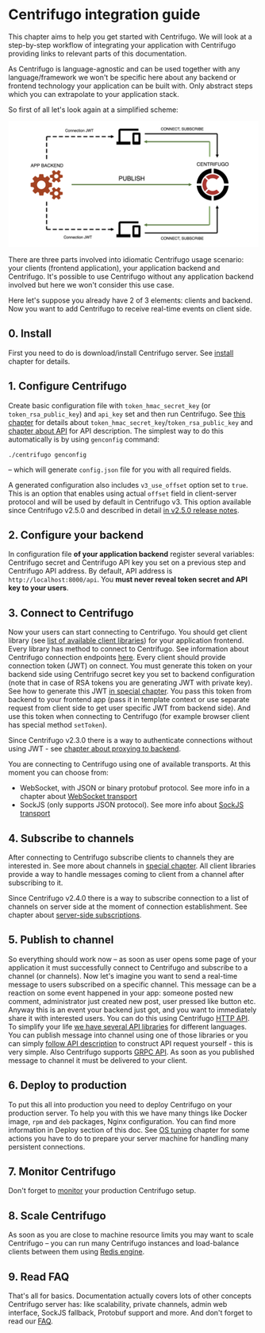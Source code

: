 # Centrifugo integration guide

This chapter aims to help you get started with Centrifugo. We will look at a step-by-step workflow of integrating your application with Centrifugo providing links to relevant parts of this documentation.

As Centrifugo is language-agnostic and can be used together with any language/framework we won't be specific here about any backend or frontend technology your application can be built with. Only abstract steps which you can extrapolate to your application stack.

So first of all let's look again at a simplified scheme:

![Centrifugo scheme](images/scheme.png)

There are three parts involved into idiomatic Centrifugo usage scenario: your clients (frontend application), your application backend and Centrifugo. It's possible to use Centrifugo without any application backend involved but here we won't consider this use case. 

Here let's suppose you already have 2 of 3 elements: clients and backend. Now you want to add Centrifugo to receive real-time events on client side.

## 0. Install

First you need to do is download/install Centrifugo server. See [install](install.md) chapter for details.

## 1. Configure Centrifugo

Create basic configuration file with `token_hmac_secret_key` (or `token_rsa_public_key`) and `api_key` set and then run Centrifugo. See [this chapter](server/configuration.md) for details about `token_hmac_secret_key`/`token_rsa_public_key` and [chapter about API](server/http_api.md) for API description. The simplest way to do this automatically is by using `genconfig` command:

```
./centrifugo genconfig
```

– which will generate `config.json` file for you with all required fields.

A generated configuration also includes `v3_use_offset` option set to `true`. This is an option that enables using actual `offset` field in client-server protocol and will be used by default in Centrifugo v3. This option available since Centrifugo v2.5.0 and described in detail [in v2.5.0 release notes](https://github.com/centrifugal/centrifugo/releases/tag/v2.5.0).

## 2. Configure your backend

In configuration file **of your application backend** register several variables: Centrifugo secret and Centrifugo API key you set on a previous step and Centrifugo API address. By default, API address is `http://localhost:8000/api`. You **must never reveal token secret and API key to your users**.

## 3. Connect to Centrifugo

Now your users can start connecting to Centrifugo. You should get client library (see [list of available client libraries](libraries/client.md)) for your application frontend. Every library has method to connect to Centrifugo. See information about Centrifugo connection endpoints [here](https://centrifugal.github.io/centrifugo/server/configuration/#advanced-endpoint-configuration). Every client should provide connection token (JWT) on connect. You must generate this token on your backend side using Centrifugo secret key you set to backend configuration (note that in case of RSA tokens you are generating JWT with private key). See how to generate this JWT [in special chapter](server/authentication.md). You pass this token from backend to your frontend app (pass it in template context or use separate request from client side to get user specific JWT from backend side). And use this token when connecting to Centrifugo (for example browser client has special method `setToken`).

Since Centrifugo v2.3.0 there is a way to authenticate connections without using JWT - see [chapter about proxying to backend](server/proxy.md).

You are connecting to Centrifugo using one of available transports. At this moment you can choose from:

* WebSocket, with JSON or binary protobuf protocol. See more info in a chapter about [WebSocket transport](transports/websocket.md)
* SockJS (only supports JSON protocol). See more info about [SockJS transport](transports/sockjs.md)

## 4. Subscribe to channels

After connecting to Centrifugo subscribe clients to channels they are interested in. See more about channels in [special chapter](server/channels.md). All client libraries provide a way to handle messages coming to client from a channel after subscribing to it.

Since Centrifugo v2.4.0 there is a way to subscribe connection to a list of channels on server side at the moment of connection establishment. See chapter about [server-side subscriptions](server/server_subs.md).

## 5. Publish to channel

So everything should work now – as soon as user opens some page of your application it must successfully connect to Centrifugo and subscribe to a channel (or channels). Now let's imagine you want to send a real-time message to users subscribed on a specific channel. This message can be a reaction on some event happened in your app: someone posted new comment, administrator just created new post, user pressed like button etc. Anyway this is an event your backend just got, and you want to immediately share it with interested users. You can do this using Centrifugo [HTTP API](server/http_api.md). To simplify your life [we have several API libraries](libraries/api.md) for different languages. You can publish message into channel using one of those libraries or you can simply [follow API description](server/http_api.md) to construct API request yourself - this is very simple. Also Centrifugo supports [GRPC API](server/grpc_api.md). As soon as you published message to channel it must be delivered to your client.

## 6. Deploy to production

To put this all into production you need to deploy Centrifugo on your production server. To help you with this we have many things like Docker image, `rpm` and `deb` packages, Nginx configuration. You can find more information in Deploy section of this doc. See [OS tuning](deploy/tuning.md) chapter for some actions you have to do to prepare your server machine for handling many persistent connections.

## 7. Monitor Centrifugo

Don't forget to [monitor](deploy/monitoring.md) your production Centrifugo setup.

## 8. Scale Centrifugo

As soon as you are close to machine resource limits you may want to scale Centrifugo – you can run many Centrifugo instances and load-balance clients between them using [Redis engine](server/engines.md).

## 9. Read FAQ

That's all for basics. Documentation actually covers lots of other concepts Centrifugo server has: like scalability, private channels, admin web interface, SockJS fallback, Protobuf support and more. And don't forget to read our [FAQ](faq.md).
